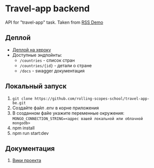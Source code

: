 # Travel-app backend

API for "travel-app" task.
Taken from [RSS Demo](https://github.com/rolling-scopes-school/travel-app-be)

## Деплой
 - [Деплой на хероку](https://travel-app-demo.herokuapp.com) 
 - Доступные эндпойнты:
    - ```/countries``` - список стран
    - ```/countries/{id}``` - детали о стране
    - ```/docs``` - swagger документация
 

## Локальный запуск

1. ```git clone https://github.com/rolling-scopes-school/travel-app-be.git```
2. Создайте файл .env в корне приложения
3. В созданном файе укажите переменные окружения:  
```MONGO_CONNECTION_STRING=<адрес вашей локальной или облачной mongodb>```
4. npm install
5. npm run start:dev


## Документация

1. [Вики проекта](https://github.com/rolling-scopes-school/travel-app-be/wiki)
